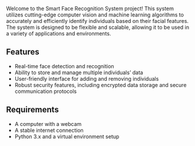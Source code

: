 Welcome to the Smart Face Recognition System project! This system utilizes cutting-edge computer vision and machine learning algorithms to accurately and efficiently identify individuals based on their facial features. The system is designed to be flexible and scalable, allowing it to be used in a variety of applications and environments.

## Features
* Real-time face detection and recognition
* Ability to store and manage multiple individuals’ data
* User-friendly interface for adding and removing individuals
* Robust security features, including encrypted data storage and secure communication protocols

## Requirements
* A computer with a webcam
* A stable internet connection
* Python 3.x and a virtual environment setup

